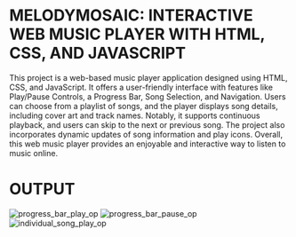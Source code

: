 # MELODYMOSAIC: INTERACTIVE WEB MUSIC PLAYER WITH HTML, CSS, AND JAVASCRIPT

This project is a web-based music player application designed using HTML, CSS, and JavaScript. It offers a user-friendly interface with features like Play/Pause Controls, a Progress Bar, Song Selection, and Navigation. Users can choose from a playlist of songs, and the player displays song details, including cover art and track names. Notably, it supports continuous playback, and users can skip to the next or previous song. The project also incorporates dynamic updates of song information and play icons. Overall, this web music player provides an enjoyable and interactive way to listen to music online.

# OUTPUT

![progress_bar_play_op](https://github.com/Neeraja-Kallamadi/HTML_CSS_JS_Melody_Mosaic/assets/110168775/90f5d73d-4bd7-4581-a943-8cf5929d7b78)
![progress_bar_pause_op](https://github.com/Neeraja-Kallamadi/HTML_CSS_JS_Melody_Mosaic/assets/110168775/fe66a890-04f2-4ee7-9fea-7c5bc0652552)
![individual_song_play_op](https://github.com/Neeraja-Kallamadi/HTML_CSS_JS_Melody_Mosaic/assets/110168775/4e5b09ac-fd38-4370-8db4-65daba700f06)
